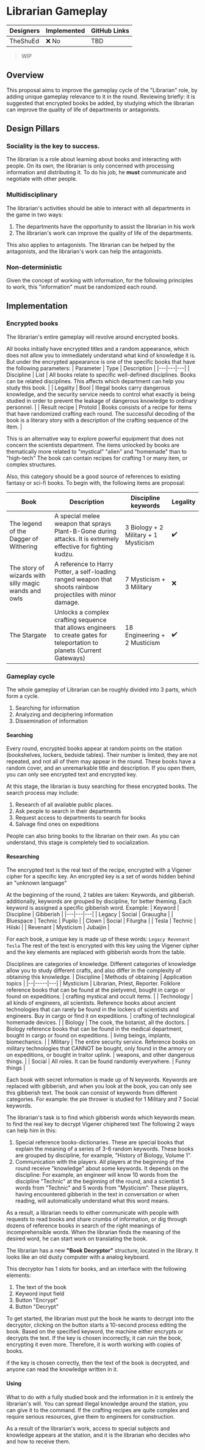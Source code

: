 # Librarian Gameplay

| Designers | Implemented | GitHub Links |
|---|---|---|
| TheShuEd | :x: No | TBD |

> WIP

## Overview

This proposal aims to improve the gameplay cycle of the "Librarian" role, by adding unique gameplay relevance to it in the round. 
Reviewing briefly: it is suggested that encrypted books be added, by studying which the librarian can improve the quality of life of departments or antagonists.

## Design Pillars

### Sociality is the key to success.

The librarian is a role about learning about books and interacting with people. 
On its own, the librarian is only concerned with processing information and distributing it.
To do his job, he **must** communicate and negotiate with other people. 

### Multidisciplinary
The librarian's activities should be able to interact with all departments in the game in two ways:
1) The departments have the opportunity to assist the librarian in his work
2) The librarian's work can improve the quality of life of the departments.

This also applies to antagonists. The librarian can be helped by the antagonists, and the librarian's work can help the antagonists.

### Non-deterministic

Given the concept of working with information, for the following principles to work, this "information" must be randomized each round.



## Implementation

### Encrypted books

The librarian's entire gameplay will revolve around encrypted books.

All books initially have encrypted titles and a random appearance, which does not allow you to immediately understand what kind of knowledge it is.
But under the encrypted appearance is one of the specific books that have the following parameters:
| Parameter | Type | Description |
|---|---|---|
| Discipline | List<Enum> | All books relate to specific well-defined disciplines. Books can be related disciplines. This affects which department can help you study this book. |
| Legality | Bool | Illegal books carry dangerous knowledge, and the security service needs to control what exactly is being studied in order to prevent the leakage of dangerous knowledge to ordinary personnel. |
| Result recipe | ProtoId | Books consists of a recipe for items that have randomized crafting each round. The successful decoding of the book is a literary story with a description of the crafting sequence of the item. |

This is an alternative way to explore powerful equipment that does not concern the scientists department.
The items unlocked by books are thematically more related to "mystical" "alien" and "homemade" than to "high-tech"
The book can contain recipes for crafting 1 or many item, or complex structures.

Also, this category should be a good source of references to existing fantasy or sci-fi books.
To begin with, the following items are proposal:

| Book | Description | Discipline keywords | Legality |
|---|---|---|---|
| The legend of the Dagger of Withering | A special melee weapon that sprays Plant-B-Gone during attacks. It is extremely effective for fighting kudzu. | 3 Biology + 2 Military + 1 Mysticism| ✔️
| The story of wizards with silly magic wands and owls | A reference to Harry Potter, a self-loading ranged weapon that shoots rainbow projectiles with minor damage. | 7 Mysticism + 3 Military | :x:
| The Stargate | Unlocks a complex crafting sequence that allows engineers to create gates for teleportation to planets (Current Gateways) | 18 Engineering + 2 Musticism | ✔️

### Gameplay cycle

The whole gameplay of Librarian can be roughly divided into 3 parts, which form a cycle.
1) Searching for information
2) Analyzing and deciphering information
3) Dissemination of information

#### Searching

Every round, encrypted books appear at random points on the station (bookshelves, lockers, bedside tables). Their number is limited, they are not repeated, and not all of them may appear in the round.
These books have a random cover, and an unremarkable title and description. If you open them, you can only see encrypted text and encrypted key.


At this stage, the librarian is busy searching for these encrypted books. The search process may include:
1) Research of all available public places. 
2) Ask people to search in their departments 
3) Request access to departments to search for books
4) Salvage find ones on expeditions

People can also bring books to the librarian on their own. As you can understand, this stage is completely tied to socialization.

#### Researching
The encrypted text is the real text of the recipe, encrypted with a Vigener cipher for a specific key.
An encrypted key is a set of words hidden behind an "unknown language"

At the beginning of the round, 2 tables are taken: Keywords, and gibberish. additionally, keywords are grouped by discipline, for better theming. Each keyword is assigned a specific gibberish word. Example:
| Keyword | Discipline | Gibberish |
|---|---|---|
| Legacy | Social | Grauugha |
| Bluespace | Technic | Pupilo |
| Clown | Social | Filurgha |
| Tesla | Technic | Hiiski |
| Revenant | Mysticism | Jubaijin |

For each book, a unique key is made up of these words:
`Legacy Revenant Tesla`
The rest of the text is encrypted with this key using the Vigener cipher
and the key elements are replaced with gibberish words from the table.

Disciplines are categories of knowledge. Different categories of knowledge allow you to study different crafts, and also differ in the complexity of obtaining this knowledge.
| Discipline | Methods of obtaining | Application topics |
|--|-----|---|
| Mysticism | Librarian, Priest, Reporter. Folklore reference books that can be found at the pietyvend, bought in cargo or found on expeditions. | crafting mystical and occult items. |
| Technology | all kinds of engineers, all scientists. Reference books about ancient technologies that can rarely be found in the lockers of scientists and engineers. Buy in cargo or find it on expeditions. | crafting of technological homemade devices. |
| Biology | The cook, the botanist, all the doctors. | Biology reference books that can be found in the medical department, bought in cargo or found on expeditions. | living beings, implants, biomechanics. |
| Military | The entire security service. Reference books on military technologies that CANNOT be bought, only found in the armory or on expeditions, or bought in traitor uplink. | weapons, and other dangerous things. |
| Social | All roles. It can be found randomly everywhere. | Funny things |

Each book with secret information is made up of N keywords. Keywords are replaced with gibberish, and when you look at the book, you can only see this gibberish text.
The book can consist of keywords from different categories. For example: the pie thrower is studied for 1 Military and 7 Social keywords.

The librarian's task is to find which gibberish words which keywords mean. to find the real key to decrypt Vigener chiphered text
The following 2 ways can help him in this:
1) Special reference books-dictionaries. These are special books that explain the meaning of a series of 3-6 random keywords. These books are grouped by discipline, for example, "History of Biology, Volume 1". 
2) Communication with the players. All players at the beginning of the round receive "knowledge" about some keywords. It depends on the discipline: For example, an engineer will know 10 words from the discipline "Technic" at the beginning of the round, and a scientist 5 words from "Technic" and 5 words from "Mysticism". These players, having encountered gibberish in the text in conversation or when reading, will automatically understand what this word means.

As a result, a librarian needs to either communicate with people with requests to read books and share crumbs of information, or dig through dozens of reference books in search of the right meanings of incomprehensible words.
When the librarian finds the meaning of the desired word, he can start work on translating the book.

The librarian has a new **"Book Decryptor"** structure, located in the library. It looks like an old dusty computer with a analog keyboard.

This decryptor has 1 slots for books, and an interface with the following elements:
1) The text of the book
2) Keyword input field
3) Button "Encrypt"
4) Button "Decrypt"

To get started, the librarian must put the book he wants to decrypt into the decryptor,
clicking on the button starts a 10-second process editing the book. Based on the specified keyword, the machine either encrypts or decrypts the text. If the key is chosen incorrectly, it can ruin the book, encrypting it even more. Therefore, it is worth working with copies of books.

if the key is chosen correctly, then the text of the book is decrypted, and anyone can read the knowledge written in it.


#### Using

What to do with a fully studied book and the information in it is entirely the librarian's will. You can spread illegal knowledge around the station, you can give it to the command. If the crafting recipes are quite complex and require serious resources, give them to engineers for construction.

As a result of the librarian's work, access to special subjects and knowledge appears at the station, and it is the librarian who decides who and how to receive them.
